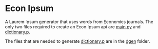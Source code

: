 # Econ Ipsum

A Laurem Ipsum generator that uses words from Economics journals. The only two files required to create an Econ Ipsum api are [main.py](main.py) and [dictionary.p](dictionary.p).

The files that are needed to generate [dictionary.p](dictionary.p) are in the [dgen](dgen) folder.
